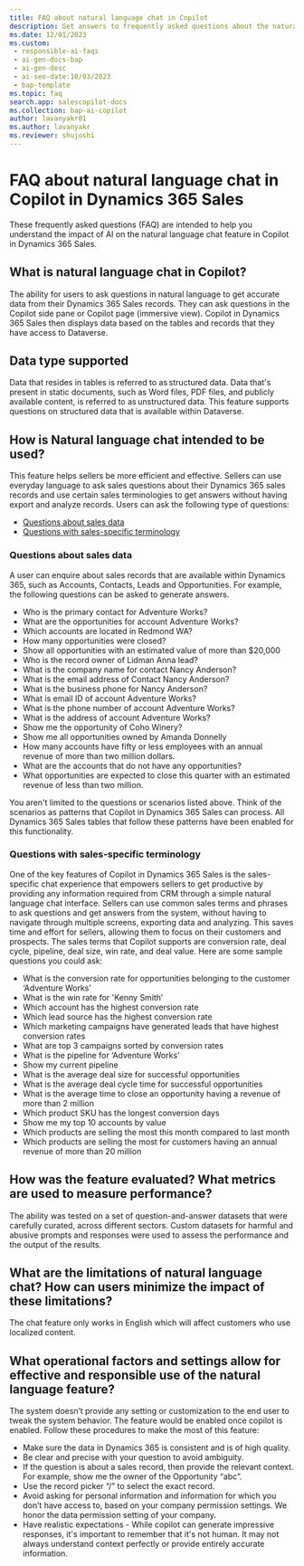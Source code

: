 ```yaml
---
title: FAQ about natural language chat in Copilot 
description: Get answers to frequently asked questions about the natural language chat capability in Copilot in Dynamics 365 Sales.
ms.date: 12/01/2023
ms.custom:
 - responsible-ai-faqs
 - ai-gen-docs-bap
 - ai-gen-desc
 - ai-seo-date:10/03/2023
 - bap-template
ms.topic: faq
search.app: salescopilot-docs
ms.collection: bap-ai-copilot
author: lavanyakr01
ms.author: lavanyakr
ms.reviewer: shujoshi
---
```


# FAQ about natural language chat in Copilot in Dynamics 365 Sales

These frequently asked questions (FAQ) are intended to help you understand the impact of AI on the natural language chat feature in Copilot in Dynamics 365 Sales.

## What is natural language chat in Copilot?

The ability for users to ask questions in natural language to get accurate data from their Dynamics 365 Sales records. They can ask questions in the Copilot side pane or Copilot page (immersive view). Copilot in Dynamics 365 Sales then displays data based on the tables and records that they have access to Dataverse.

## Data type supported

Data that resides in tables is referred to as structured data. Data that's present in static documents, such as Word files, PDF files, and publicly available content, is referred to as unstructured data. This feature supports questions on structured data that is available within Dataverse.

## How is Natural language chat intended to be used?

This feature helps sellers be more efficient and effective. Sellers can use everyday language to ask sales questions about their Dynamics 365 sales records and use certain sales terminologies to get answers without having export and analyze records. Users can ask the following type of questions:

- [Questions about sales data](#questions-about-sales-data)
- [Questions with sales-specific terminology](#questions-with-sales-specific-terminology)

### Questions about sales data

A user can enquire about sales records that are available within Dynamics 365, such as Accounts, Contacts, Leads and Opportunities. For example, the following questions can be asked to generate answers.

- Who is the primary contact for Adventure Works?
- What are the opportunities for account Adventure Works?
- Which accounts are located in Redmond WA?
- How many opportunities were closed?
- Show all opportunities with an estimated value of more than $20,000
- Who is the record owner of Lidman Anna lead?
- What is the company name for contact Nancy Anderson?
- What is the email address of Contact Nancy Anderson?
- What is the business phone for Nancy Anderson?
- What is email ID of account Adventure Works?
- What is the phone number of account Adventure Works?
- What is the address of account Adventure Works?
- Show me the opportunity of Coho Winery?
- Show me all opportunities owned by Amanda Donnelly
- How many accounts have fifty or less employees with an annual revenue of more than two million dollars.
- What are the accounts that do not have any opportunities?
- What opportunities are expected to close this quarter with an estimated revenue of less than two million.

You aren't limited to the questions or scenarios listed above. Think of the scenarios as patterns that Copilot  in Dynamics 365 Sales can process. All Dynamics 365 Sales tables that follow these patterns have been enabled for this functionality.

### Questions with sales-specific terminology

One of the key features of Copilot in Dynamics 365 Sales is the sales-specific chat experience that empowers sellers to get productive by providing any information required from CRM through a simple natural language chat interface. Sellers can use common sales terms and phrases to ask questions and get answers from the system, without having to navigate through multiple screens, exporting data and analyzing. This saves time and effort for sellers, allowing them to focus on their customers and prospects. The sales terms that Copilot supports are conversion rate, deal cycle, pipeline, deal size, win rate, and deal value. Here are some sample questions you could ask:

- What is the conversion rate for opportunities belonging to the customer ‘Adventure Works’
- What is the win rate for 'Kenny Smith’
- Which account has the highest conversion rate
- Which lead source has the highest conversion rate
- Which marketing campaigns have generated leads that have highest conversion rates
- What are top 3 campaigns sorted by conversion rates
- What is the pipeline for ‘Adventure Works’
- Show my current pipeline
- What is the average deal size for successful opportunities
- What is the average deal cycle time for successful opportunities
- What is the average time to close an opportunity having a revenue of more than 2 million
- Which product SKU has the longest conversion days
- Show me my top 10 accounts by value
- Which products are selling the most this month compared to last month
- Which products are selling the most for customers having an annual revenue of more than 20 million

## How was the feature evaluated? What metrics are used to measure performance?

The ability was tested on a set of question-and-answer datasets that were carefully curated, across different sectors. Custom datasets for harmful and abusive prompts and responses were used to assess the performance and the output of the results.

## What are the limitations of natural language chat? How can users minimize the impact of these limitations?

The chat feature only works in English which will affect customers who use localized content.

## What operational factors and settings allow for effective and responsible use of the natural language feature?

The system doesn’t provide any setting or customization to the end user to tweak the system behavior. The feature would be enabled once copilot is enabled. Follow these procedures to make the most of this feature:

- Make sure the data in Dynamics 365 is consistent and is of high quality.
- Be clear and precise with your question to avoid ambiguity.
- If the question is about a sales record, then provide the relevant context. For example, show me the owner of the Opportunity “abc”.
- Use the record picker “/” to select the exact record.
- Avoid asking for personal information and information for which you don’t have access to, based on your company permission settings. We honor the data permission setting of your company.
- Have realistic expectations - While copilot can generate impressive responses, it's important to remember that it's not human. It may not always understand context perfectly or provide entirely accurate information.